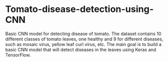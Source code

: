# Tomato-disease-detection-using-CNN
Basic CNN model for detecting disease of tomato.
The dataset contains 10 different classes of tomato leaves, one healthy and 9 for different diseases, such as mosaic virus, yellow leaf curl virus, etc.
The main goal is to build a basic CNN model that will detect diseases in the leaves using Keras and TensorFlow.

